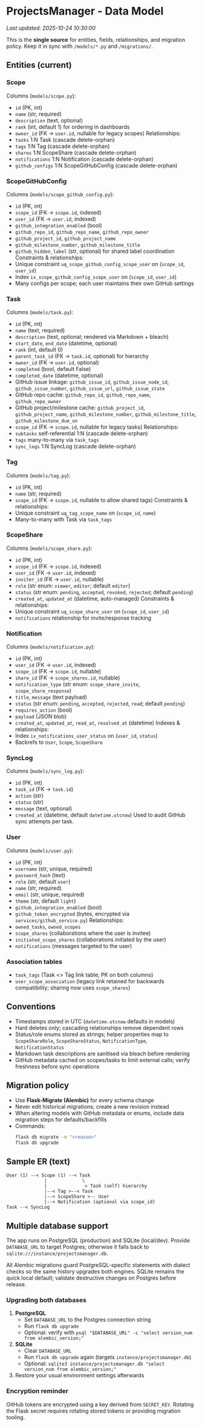 # ProjectsManager - Data Model
_Last updated: 2025-10-24 10:30:00_

This is the **single source** for entities, fields, relationships, and migration policy. Keep it in sync with `/models/*.py` and `/migrations/`.

## Entities (current)

### Scope
Columns (`models/scope.py`):
- `id` (PK, int)
- `name` (str, required)
- `description` (text, optional)
- `rank` (int, default 1) for ordering in dashboards
- `owner_id` (FK -> `user.id`, nullable for legacy scopes)
Relationships:
- `tasks` 1:N Task (cascade delete-orphan)
- `tags` 1:N Tag (cascade delete-orphan)
- `shares` 1:N ScopeShare (cascade delete-orphan)
- `notifications` 1:N Notification (cascade delete-orphan)
- `github_configs` 1:N ScopeGitHubConfig (cascade delete-orphan)

### ScopeGitHubConfig
Columns (`models/scope_github_config.py`):
- `id` (PK, int)
- `scope_id` (FK -> `scope.id`, indexed)
- `user_id` (FK -> `user.id`, indexed)
- `github_integration_enabled` (bool)
- `github_repo_id`, `github_repo_name`, `github_repo_owner`
- `github_project_id`, `github_project_name`
- `github_milestone_number`, `github_milestone_title`
- `github_hidden_label` (str, optional) for shared label coordination
Constraints & relationships:
- Unique constraint `uq_scope_github_config_scope_user` on (`scope_id`, `user_id`)
- Index `ix_scope_github_config_scope_user` on (`scope_id`, `user_id`)
- Many configs per scope; each user maintains their own GitHub settings

### Task
Columns (`models/task.py`):
- `id` (PK, int)
- `name` (text, required)
- `description` (text, optional; rendered via Markdown + bleach)
- `start_date`, `end_date` (datetime, optional)
- `rank` (int, default 0)
- `parent_task_id` (FK -> `task.id`, optional) for hierarchy
- `owner_id` (FK -> `user.id`, optional)
- `completed` (bool, default False)
- `completed_date` (datetime, optional)
- GitHub issue linkage: `github_issue_id`, `github_issue_node_id`, `github_issue_number`, `github_issue_url`, `github_issue_state`
- GitHub repo cache: `github_repo_id`, `github_repo_name`, `github_repo_owner`
- GitHub project/milestone cache: `github_project_id`, `github_project_name`, `github_milestone_number`, `github_milestone_title`, `github_milestone_due_on`
- `scope_id` (FK -> `scope.id`, nullable for legacy tasks)
Relationships:
- `subtasks` self-referential 1:N (cascade delete-orphan)
- `tags` many-to-many via `task_tags`
- `sync_logs` 1:N SyncLog (cascade delete-orphan)

### Tag
Columns (`models/tag.py`):
- `id` (PK, int)
- `name` (str, required)
- `scope_id` (FK -> `scope.id`, nullable to allow shared tags)
Constraints & relationships:
- Unique constraint `uq_tag_scope_name` on (`scope_id`, `name`)
- Many-to-many with Task via `task_tags`

### ScopeShare
Columns (`models/scope_share.py`):
- `id` (PK, int)
- `scope_id` (FK -> `scope.id`, indexed)
- `user_id` (FK -> `user.id`, indexed)
- `inviter_id` (FK -> `user.id`, nullable)
- `role` (str enum: `viewer`, `editor`; default `editor`)
- `status` (str enum: `pending`, `accepted`, `revoked`, `rejected`; default `pending`)
- `created_at`, `updated_at` (datetime, auto-managed)
Constraints & relationships:
- Unique constraint `uq_scope_share_user` on (`scope_id`, `user_id`)
- `notifications` relationship for invite/response tracking

### Notification
Columns (`models/notification.py`):
- `id` (PK, int)
- `user_id` (FK -> `user.id`, indexed)
- `scope_id` (FK -> `scope.id`, nullable)
- `share_id` (FK -> `scope_shares.id`, nullable)
- `notification_type` (str enum: `scope_share_invite`, `scope_share_response`)
- `title`, `message` (text payload)
- `status` (str enum: `pending`, `accepted`, `rejected`, `read`; default `pending`)
- `requires_action` (bool)
- `payload` (JSON blob)
- `created_at`, `updated_at`, `read_at`, `resolved_at` (datetime)
Indexes & relationships:
- Index `ix_notifications_user_status` on (`user_id`, `status`)
- Backrefs to `User`, `Scope`, `ScopeShare`

### SyncLog
Columns (`models/sync_log.py`):
- `id` (PK, int)
- `task_id` (FK -> `task.id`)
- `action` (str)
- `status` (str)
- `message` (text, optional)
- `created_at` (datetime, default `datetime.utcnow`)
Used to audit GitHub sync attempts per task.

### User
Columns (`models/user.py`):
- `id` (PK, int)
- `username` (str, unique, required)
- `password_hash` (text)
- `role` (str, default `user`)
- `name` (str, required)
- `email` (str, unique, required)
- `theme` (str, default `light`)
- `github_integration_enabled` (bool)
- `github_token_encrypted` (bytes, encrypted via `services/github_service.py`)
Relationships:
- `owned_tasks`, `owned_scopes`
- `scope_shares` (collaborations where the user is invitee)
- `initiated_scope_shares` (collaborations initiated by the user)
- `notifications` (messages targeted to the user)

### Association tables
- `task_tags` (Task <> Tag link table; PK on both columns)
- `user_scope_association` (legacy link retained for backwards compatibility; sharing now uses `scope_shares`)

## Conventions
- Timestamps stored in UTC (`datetime.utcnow` defaults in models)
- Hard deletes only; cascading relationships remove dependent rows
- Status/role enums stored as strings; helper properties map to `ScopeShareRole`, `ScopeShareStatus`, `NotificationType`, `NotificationStatus`
- Markdown task descriptions are sanitised via bleach before rendering
- GitHub metadata cached on scopes/tasks to limit external calls; verify freshness before sync operations

## Migration policy
- Use **Flask-Migrate (Alembic)** for every schema change
- Never edit historical migrations; create a new revision instead
- When altering models with GitHub metadata or enums, include data migration steps for defaults/backfills
- Commands:
  ```bash
  flask db migrate -m "<reason>"
  flask db upgrade
  ```

## Sample ER (text)
```
User (1) --< Scope (1) --< Task
              |             \
              |              > Task (self) hierarchy
              |--< Tag >--< Task
              |--< ScopeShare >-- User
              |--< Notification (optional via scope_id)
Task --< SyncLog
```

## Multiple database support
The app runs on PostgreSQL (production) and SQLite (local/dev). Provide `DATABASE_URL` to target Postgres; otherwise it falls back to `sqlite:///instance/projectsmanager.db`.

All Alembic migrations guard PostgreSQL-specific statements with dialect checks so the same history upgrades both engines. SQLite remains the quick local default; validate destructive changes on Postgres before release.

### Upgrading both databases
1. **PostgreSQL**
   - Set `DATABASE_URL` to the Postgres connection string
   - Run `flask db upgrade`
   - Optional: verify with `psql "$DATABASE_URL" -c "select version_num from alembic_version;"`
2. **SQLite**
   - Clear `DATABASE_URL`
   - Run `flask db upgrade` again (targets `instance/projectsmanager.db`)
   - Optional: `sqlite3 instance/projectsmanager.db "select version_num from alembic_version;"`
3. Restore your usual environment settings afterwards

### Encryption reminder
GitHub tokens are encrypted using a key derived from `SECRET_KEY`. Rotating the Flask secret requires rotating stored tokens or providing migration tooling.
